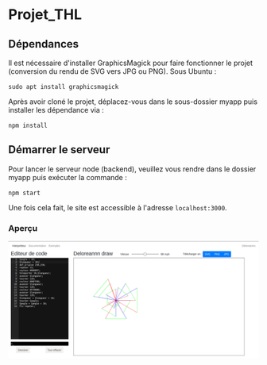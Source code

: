 # Projet_THL

## Dépendances

Il est nécessaire d'installer GraphicsMagick pour faire fonctionner le projet (conversion du rendu de SVG vers JPG ou PNG). 
Sous Ubuntu : 

    sudo apt install graphicsmagick

Après avoir cloné le projet, déplacez-vous dans le sous-dossier myapp puis installer les dépendance via :

    npm install

## Démarrer le serveur

Pour lancer le serveur node (backend), veuillez vous rendre dans le dossier myapp puis exécuter la commande :

    npm start

Une fois cela fait, le site est accessible à l'adresse `localhost:3000`.

### Aperçu

![alt text](https://github.com/ldecoster/CIR3_Turtle_Graphics/blob/master/myapp/public/images/presentation_dessin.png)
